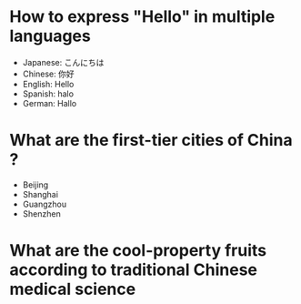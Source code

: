 # How to express "Hello" in multiple languages
- Japanese: こんにちは
- Chinese: 你好
- English: Hello
- Spanish: halo
- German: Hallo

# What are the first-tier cities of China ?
- Beijing
- Shanghai
- Guangzhou
- Shenzhen

# What are the cool-property fruits according to traditional Chinese medical science
